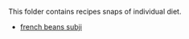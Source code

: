 This folder contains recipes snaps of individual diet.

- [french beans subji](IMG_20230120_074758.jpg)
